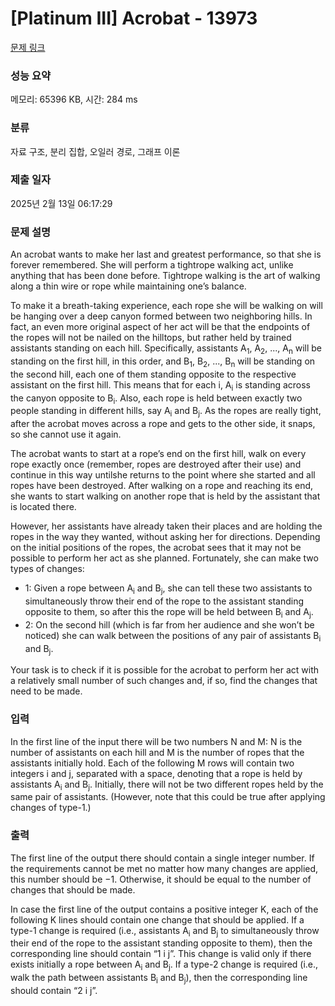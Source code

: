 # [Platinum III] Acrobat - 13973 

[문제 링크](https://www.acmicpc.net/problem/13973) 

### 성능 요약

메모리: 65396 KB, 시간: 284 ms

### 분류

자료 구조, 분리 집합, 오일러 경로, 그래프 이론

### 제출 일자

2025년 2월 13일 06:17:29

### 문제 설명

<p>An acrobat wants to make her last and greatest performance, so that she is forever remembered. She will perform a tightrope walking act, unlike anything that has been done before. Tightrope walking is the art of walking along a thin wire or rope while maintaining one’s balance.</p>

<p>To make it a breath-taking experience, each rope she will be walking on will be hanging over a deep canyon formed between two neighboring hills. In fact, an even more original aspect of her act will be that the endpoints of the ropes will not be nailed on the hilltops, but rather held by trained assistants standing on each hill. Specifically, assistants A<sub>1</sub>, A<sub>2</sub>, ..., A<sub>n</sub> will be standing on the first hill, in this order, and B<sub>1</sub>, B<sub>2</sub>, ..., B<sub>n</sub> will be standing on the second hill, each one of them standing opposite to the respective assistant on the first hill. This means that for each i, A<sub>i</sub> is standing across the canyon opposite to B<sub>i</sub>. Also, each rope is held between exactly two people standing in different hills, say A<sub>i</sub> and B<sub>j</sub>. As the ropes are really tight, after the acrobat moves across a rope and gets to the other side, it snaps, so she cannot use it again.</p>

<p>The acrobat wants to start at a rope’s end on the first hill, walk on every rope exactly once (remember, ropes are destroyed after their use) and continue in this way untilshe returns to the point where she started and all ropes have been destroyed. After walking on a rope and reaching its end, she wants to start walking on another rope that is held by the assistant that is located there.</p>

<p>However, her assistants have already taken their places and are holding the ropes in the way they wanted, without asking her for directions. Depending on the initial positions of the ropes, the acrobat sees that it may not be possible to perform her act as she planned. Fortunately, she can make two types of changes:</p>

<ul>
	<li>1: Given a rope between A<sub>i</sub> and B<sub>j</sub>, she can tell these two assistants to simultaneously throw their end of the rope to the assistant standing opposite to them, so after this the rope will be held between B<sub>i</sub> and A<sub>j</sub>.</li>
	<li>2: On the second hill (which is far from her audience and she won’t be noticed) she can walk between the positions of any pair of assistants B<sub>i</sub> and B<sub>j</sub>.</li>
</ul>

<p>Your task is to check if it is possible for the acrobat to perform her act with a relatively small number of such changes and, if so, find the changes that need to be made.</p>

### 입력 

 <p>In the first line of the input there will be two numbers N and M: N is the number of assistants on each hill and M is the number of ropes that the assistants initially hold. Each of the following M rows will contain two integers i and j, separated with a space, denoting that a rope is held by assistants A<sub>i</sub> and B<sub>j</sub>. Initially, there will not be two different ropes held by the same pair of assistants. (However, note that this could be true after applying changes of type-1.)</p>

### 출력 

 <p>The first line of the output there should contain a single integer number. If the requirements cannot be met no matter how many changes are applied, this number should be −1. Otherwise, it should be equal to the number of changes that should be made. </p>

<p>In case the first line of the output contains a positive integer K, each of the following K lines should contain one change that should be applied. If a type-1 change is required (i.e., assistants A<sub>i</sub> and B<sub>j</sub> to simultaneously throw their end of the rope to the assistant standing opposite to them), then the corresponding line should contain “1 i j”. This change is valid only if there exists initially a rope between A<sub>i</sub> and B<sub>j</sub>. If a type-2 change is required (i.e., walk the path between assistants B<sub>i</sub> and B<sub>j</sub>), then the corresponding line should contain “2 i j”.</p>

